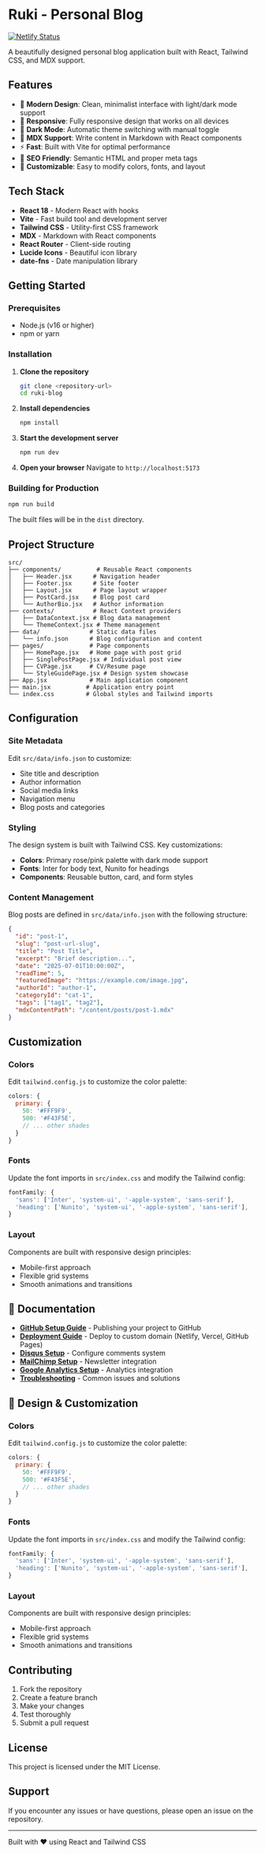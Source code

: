 # Ruki - Personal Blog
[![Netlify Status](https://api.netlify.com/api/v1/badges/bc1d1f65-001a-47ce-bdf8-49af4610de64/deploy-status)](https://app.netlify.com/projects/mohamedshams155/deploys)

A beautifully designed personal blog application built with React, Tailwind CSS, and MDX support.

## Features

- 🎨 **Modern Design**: Clean, minimalist interface with light/dark mode support
- 📱 **Responsive**: Fully responsive design that works on all devices
- 🌙 **Dark Mode**: Automatic theme switching with manual toggle
- 📝 **MDX Support**: Write content in Markdown with React components
- ⚡ **Fast**: Built with Vite for optimal performance
- 🎯 **SEO Friendly**: Semantic HTML and proper meta tags
- 🔧 **Customizable**: Easy to modify colors, fonts, and layout

## Tech Stack

- **React 18** - Modern React with hooks
- **Vite** - Fast build tool and development server
- **Tailwind CSS** - Utility-first CSS framework
- **MDX** - Markdown with React components
- **React Router** - Client-side routing
- **Lucide Icons** - Beautiful icon library
- **date-fns** - Date manipulation library

## Getting Started

### Prerequisites

- Node.js (v16 or higher)
- npm or yarn

### Installation

1. **Clone the repository**
   ```bash
   git clone <repository-url>
   cd ruki-blog
   ```

2. **Install dependencies**
   ```bash
   npm install
   ```

3. **Start the development server**
   ```bash
   npm run dev
   ```

4. **Open your browser**
   Navigate to `http://localhost:5173`

### Building for Production

```bash
npm run build
```

The built files will be in the `dist` directory.

## Project Structure

```
src/
├── components/          # Reusable React components
│   ├── Header.jsx      # Navigation header
│   ├── Footer.jsx      # Site footer
│   ├── Layout.jsx      # Page layout wrapper
│   ├── PostCard.jsx    # Blog post card
│   └── AuthorBio.jsx   # Author information
├── contexts/           # React Context providers
│   ├── DataContext.jsx # Blog data management
│   └── ThemeContext.jsx # Theme management
├── data/              # Static data files
│   └── info.json      # Blog configuration and content
├── pages/             # Page components
│   ├── HomePage.jsx   # Home page with post grid
│   ├── SinglePostPage.jsx # Individual post view
│   ├── CVPage.jsx     # CV/Resume page
│   └── StyleGuidePage.jsx # Design system showcase
├── App.jsx            # Main application component
├── main.jsx          # Application entry point
└── index.css         # Global styles and Tailwind imports
```

## Configuration

### Site Metadata

Edit `src/data/info.json` to customize:

- Site title and description
- Author information
- Social media links
- Navigation menu
- Blog posts and categories

### Styling

The design system is built with Tailwind CSS. Key customizations:

- **Colors**: Primary rose/pink palette with dark mode support
- **Fonts**: Inter for body text, Nunito for headings
- **Components**: Reusable button, card, and form styles

### Content Management

Blog posts are defined in `src/data/info.json` with the following structure:

```json
{
  "id": "post-1",
  "slug": "post-url-slug",
  "title": "Post Title",
  "excerpt": "Brief description...",
  "date": "2025-07-01T10:00:00Z",
  "readTime": 5,
  "featuredImage": "https://example.com/image.jpg",
  "authorId": "author-1",
  "categoryId": "cat-1",
  "tags": ["tag1", "tag2"],
  "mdxContentPath": "/content/posts/post-1.mdx"
}
```

## Customization

### Colors

Edit `tailwind.config.js` to customize the color palette:

```javascript
colors: {
  primary: {
    50: '#FFF9F9',
    500: '#F43F5E',
    // ... other shades
  }
}
```

### Fonts

Update the font imports in `src/index.css` and modify the Tailwind config:

```javascript
fontFamily: {
  'sans': ['Inter', 'system-ui', '-apple-system', 'sans-serif'],
  'heading': ['Nunito', 'system-ui', '-apple-system', 'sans-serif'],
}
```

### Layout

Components are built with responsive design principles:

- Mobile-first approach
- Flexible grid systems
- Smooth animations and transitions

## 📖 Documentation

- **[GitHub Setup Guide](GITHUB_SETUP.md)** - Publishing your project to GitHub
- **[Deployment Guide](DEPLOYMENT_GUIDE.md)** - Deploy to custom domain (Netlify, Vercel, GitHub Pages)
- **[Disqus Setup](DISQUS_SETUP.md)** - Configure comments system
- **[MailChimp Setup](MAILCHIMP_SETUP.md)** - Newsletter integration
- **[Google Analytics Setup](GOOGLE_ANALYTICS_SETUP.md)** - Analytics integration
- **[Troubleshooting](TROUBLESHOOTING.md)** - Common issues and solutions

## 🎨 Design & Customization

### Colors

Edit `tailwind.config.js` to customize the color palette:

```javascript
colors: {
  primary: {
    50: '#FFF9F9',
    500: '#F43F5E',
    // ... other shades
  }
}
```

### Fonts

Update the font imports in `src/index.css` and modify the Tailwind config:

```javascript
fontFamily: {
  'sans': ['Inter', 'system-ui', '-apple-system', 'sans-serif'],
  'heading': ['Nunito', 'system-ui', '-apple-system', 'sans-serif'],
}
```

### Layout

Components are built with responsive design principles:

- Mobile-first approach
- Flexible grid systems
- Smooth animations and transitions

## Contributing

1. Fork the repository
2. Create a feature branch
3. Make your changes
4. Test thoroughly
5. Submit a pull request

## License

This project is licensed under the MIT License.

## Support

If you encounter any issues or have questions, please open an issue on the repository.

---

Built with ❤️ using React and Tailwind CSS
